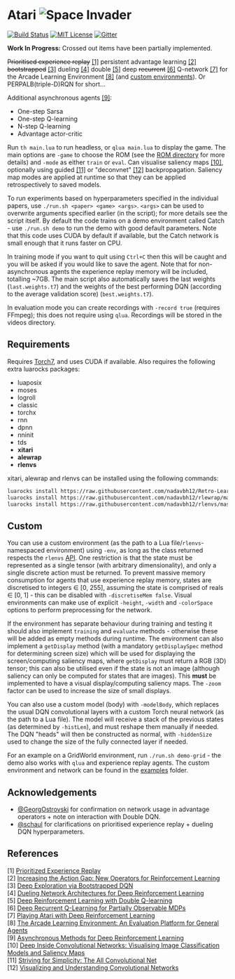 # Atari ![Space Invader](http://www.rw-designer.com/cursor-view/74522.png)
[![Build Status](https://img.shields.io/travis/Kaixhin/Atari.svg)](https://travis-ci.org/Kaixhin/Atari)
[![MIT License](https://img.shields.io/badge/license-MIT-blue.svg)](LICENSE.md)
[![Gitter](https://img.shields.io/gitter/room/nwjs/nw.js.svg)](https://gitter.im/Kaixhin/Atari?utm_source=badge&utm_medium=badge&utm_campaign=pr-badge&utm_content=badge)

**Work In Progress:** Crossed out items have been partially implemented.

~~Prioritised experience replay~~ [[1]](#references) persistent advantage learning [[2]](#references) ~~bootstrapped~~ [[3]](#references) dueling [[4]](#references) double [[5]](#references) deep ~~recurrent~~ [[6]](#references) Q-network [[7]](#references) for the Arcade Learning Environment [[8]](#references) (and [custom environments](#custom)). Or PERPALB(triple-D)RQN for short...

Additional asynchronous agents [[9]](#references):

- One-step Sarsa
- One-step Q-learning
- N-step Q-learning
- Advantage actor-critic

Run `th main.lua` to run headless, or `qlua main.lua` to display the game. The main options are `-game` to choose the ROM (see the [ROM directory](roms/README.md) for more details) and `-mode` as either `train` or `eval`. Can visualise saliency maps [[10]](#references), optionally using guided [[11]](#references) or "deconvnet" [[12]](#references) backpropagation. Saliency map modes are applied at runtime so that they can be applied retrospectively to saved models.

To run experiments based on hyperparameters specified in the individual papers, use `./run.sh <paper> <game> <args>`. `<args>` can be used to overwrite arguments specified earlier (in the script); for more details see the script itself. By default the code trains on a demo environment called Catch - use `./run.sh demo` to run the demo with good default parameters. Note that this code uses CUDA by default if available, but the Catch network is small enough that it runs faster on CPU.

In training mode if you want to quit using `Ctrl+C` then this will be caught and you will be asked if you would like to save the agent. Note that for non-asynchronous agents the experience replay memory will be included, totalling ~7GB. The main script also automatically saves the last weights (`last.weights.t7`) and the weights of the best performing DQN (according to the average validation score) (`best.weights.t7`).

In evaluation mode you can create recordings with `-record true` (requires FFmpeg); this does not require using `qlua`. Recordings will be stored in the videos directory.

## Requirements

Requires [Torch7](http://torch.ch/), and uses CUDA if available. Also requires the following extra luarocks packages:

- luaposix
- moses
- logroll
- classic
- torchx
- rnn
- dpnn
- nninit
- tds
- **xitari**
- **alewrap**
- **rlenvs**

xitari, alewrap and rlenvs can be installed using the following commands:

```sh
luarocks install https://raw.githubusercontent.com/nadavbh12/Retro-Learning-Environment/master/rle-1-0.rockspec
luarocks install https://raw.githubusercontent.com/nadavbh12/rlewrap/master/rlewrap-1-0.rockspec
luarocks install https://raw.githubusercontent.com/nadavbh12/rlenvs/master/rocks/rlenvs-scm-1.rockspec
```

## Custom

You can use a custom environment (as the path to a Lua file/`rlenvs`-namespaced environment) using `-env`, as long as the class returned respects the `rlenvs` [API](https://github.com/Kaixhin/rlenvs#api). One restriction is that the state must be represented as a single tensor (with arbitrary dimensionality), and only a single discrete action must be returned. To prevent massive memory consumption for agents that use experience replay memory, states are discretised to integers ∈ [0, 255], assuming the state is comprised of reals ∈ [0, 1] - this can be disabled with `-discretiseMem false`. Visual environments can make use of explicit `-height`, `-width` and `-colorSpace` options to perform preprocessing for the network.

If the environment has separate behaviour during training and testing it should also implement `training` and `evaluate` methods - otherwise these will be added as empty methods during runtime. The environment can also implement a `getDisplay` method (with a mandatory `getDisplaySpec` method for determining screen size) which will be used for displaying the screen/computing saliency maps, where `getDisplay` must return a RGB (3D) tensor; this can also be utilised even if the state is not an image (although saliency can only be computed for states that are images). This **must** be implemented to have a visual display/computing saliency maps. The `-zoom` factor can be used to increase the size of small displays.

You can also use a custom model (body) with `-modelBody`, which replaces the usual DQN convolutional layers with a custom Torch neural network (as the path to a Lua file). The model will receive a stack of the previous states (as determined by `-histLen`), and must reshape them manually if needed. The DQN "heads" will then be constructed as normal, with `-hiddenSize` used to change the size of the fully connected layer if needed.

For an example on a GridWorld environment, run `./run.sh demo-grid` - the demo also works with `qlua` and experience replay agents. The custom environment and network can be found in the [examples](https://github.com/Kaixhin/Atari/tree/master/examples) folder.

## Acknowledgements

- [@GeorgOstrovski](https://github.com/GeorgOstrovski) for confirmation on network usage in advantage operators + note on interaction with Double DQN.
- [@schaul](https://github.com/schaul) for clarifications on prioritised experience replay + dueling DQN hyperparameters.

## References

[1] [Prioritized Experience Replay](http://arxiv.org/abs/1511.05952)  
[2] [Increasing the Action Gap: New Operators for Reinforcement Learning](http://arxiv.org/abs/1512.04860)  
[3] [Deep Exploration via Bootstrapped DQN](http://arxiv.org/abs/1602.04621)  
[4] [Dueling Network Architectures for Deep Reinforcement Learning](http://arxiv.org/abs/1511.06581)  
[5] [Deep Reinforcement Learning with Double Q-learning](http://arxiv.org/abs/1509.06461)  
[6] [Deep Recurrent Q-Learning for Partially Observable MDPs](http://arxiv.org/abs/1507.06527)  
[7] [Playing Atari with Deep Reinforcement Learning](http://arxiv.org/abs/1312.5602)  
[8] [The Arcade Learning Environment: An Evaluation Platform for General Agents](http://arxiv.org/abs/1207.4708)  
[9] [Asynchronous Methods for Deep Reinforcement Learning](http://arxiv.org/abs/1602.01783)  
[10] [Deep Inside Convolutional Networks: Visualising Image Classification Models and Saliency Maps](http://arxiv.org/abs/1312.6034)  
[11] [Striving for Simplicity: The All Convolutional Net](http://arxiv.org/abs/1412.6806)  
[12] [Visualizing and Understanding Convolutional Networks](http://arxiv.org/abs/1311.2901)  
